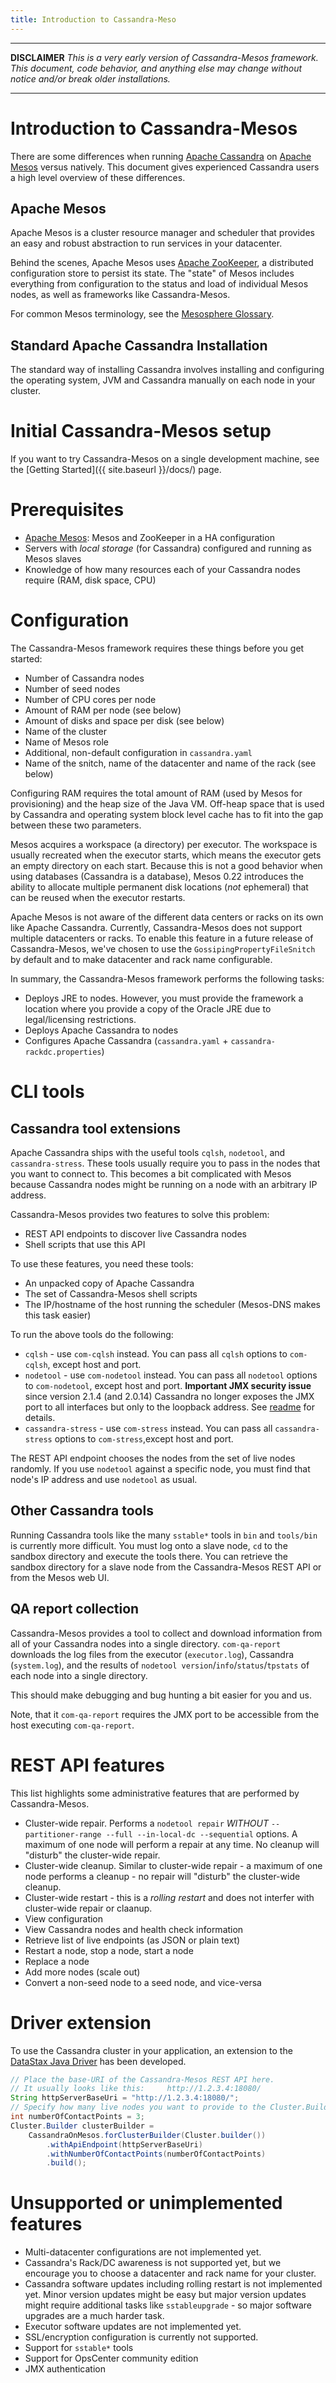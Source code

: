 ```yaml
---
title: Introduction to Cassandra-Meso
---
```


------------

**DISCLAIMER**
_This is a very early version of Cassandra-Mesos framework. This document, code behavior, and anything else may change without notice and/or break older installations._

------------

# Introduction to Cassandra-Mesos

There are some differences when running [Apache Cassandra] on [Apache Mesos] versus natively. This document gives experienced Cassandra users a high level overview of these differences.

## Apache Mesos

Apache Mesos is a cluster resource manager and scheduler that provides an easy and robust abstraction to run services in your datacenter.

Behind the scenes, Apache Mesos uses [Apache ZooKeeper], a distributed configuration store to persist its state. The "state" of Mesos includes everything from configuration to the status and load of individual Mesos nodes, as well as frameworks like Cassandra-Mesos.

For common Mesos terminology, see the [Mesosphere Glossary](http://mesosphere.com/docs/reference/glossary/).

## Standard Apache Cassandra Installation

The standard way of installing Cassandra involves installing and configuring the operating system, JVM and Cassandra manually on each node in your cluster.

# Initial Cassandra-Mesos setup

If you want to try Cassandra-Mesos on a single development machine, see the [Getting Started]({{ site.baseurl }}/docs/) page.

# Prerequisites

* [Apache Mesos]: Mesos and ZooKeeper in a HA configuration
* Servers with *local storage* (for Cassandra) configured and running as Mesos slaves
* Knowledge of how many resources each of your Cassandra nodes require (RAM, disk space, CPU)

# Configuration

The Cassandra-Mesos framework requires these things before you get started:

* Number of Cassandra nodes
* Number of seed nodes
* Number of CPU cores per node
* Amount of RAM per node (see below)
* Amount of disks and space per disk (see below)
* Name of the cluster
* Name of Mesos role
* Additional, non-default configuration in `cassandra.yaml`
* Name of the snitch, name of the datacenter and name of the rack (see below)

Configuring RAM requires the total amount
of RAM (used by Mesos for provisioning) and the heap size of the Java VM. Off-heap space that is used by Cassandra and
operating system block level cache has to fit into the gap between these two parameters.

Mesos acquires a workspace (a directory) per executor. The workspace is usually recreated when the
executor starts, which means the executor gets an empty directory on each start. Because this is not a good
behavior when using databases (Cassandra is a database), Mesos 0.22 introduces the ability to allocate
multiple permanent disk locations (*not* ephemeral) that can be reused when the executor restarts.

Apache Mesos is not aware of the different data centers or racks on its own like Apache Cassandra. Currently, 
Cassandra-Mesos does not support multiple datacenters or racks. To enable this feature in  a future release of
Cassandra-Mesos, we've chosen to use the `GossipingPropertyFileSnitch` by default and to make datacenter and
rack name configurable.

In summary, the Cassandra-Mesos framework performs the following tasks:

* Deploys JRE to nodes. However, you must provide the framework a location where you provide a copy of the Oracle
  JRE due to legal/licensing restrictions.
* Deploys Apache Cassandra to nodes
* Configures Apache Cassandra (`cassandra.yaml` + `cassandra-rackdc.properties`)

# CLI tools

## Cassandra tool extensions

Apache Cassandra ships with the useful tools `cqlsh`, `nodetool`, and `cassandra-stress`. These tools usually require you
to pass in the nodes that you want to connect to. This becomes a bit complicated with Mesos because Cassandra nodes might
be running on a node with an arbitrary IP address.

Cassandra-Mesos provides two features to solve this problem:

* REST API endpoints to discover live Cassandra nodes
* Shell scripts that use this API

To use these features, you need these tools:
 
* An unpacked copy of Apache Cassandra
* The set of Cassandra-Mesos shell scripts
* The IP/hostname of the host running the scheduler (Mesos-DNS makes this task easier)

To run the above tools do the following:

* `cqlsh` - use `com-cqlsh` instead. You can pass all `cqlsh` options to `com-cqlsh`, except host and port.
* `nodetool` - use `com-nodetool` instead. You can pass all `nodetool` options to `com-nodetool`, except host and port.
  **Important JMX security issue** since version 2.1.4 (and 2.0.14) Cassandra no longer exposes the JMX port to all
  interfaces but only to the loopback address. See [readme](https://github.com/mesosphere/cassandra-mesos/blob/master/README.md) for details.
* `cassandra-stress` - use `com-stress` instead. You can pass all `cassandra-stress` options to `com-stress`,except host and port.

The REST API endpoint chooses the nodes from the set of live nodes randomly. If you use `nodetool`
against a specific node, you must find that node's IP address and use `nodetool` as usual.

## Other Cassandra tools

Running Cassandra tools like the many `sstable*` tools in `bin` and `tools/bin` is currently more difficult.
You must log onto a slave node, `cd` to the sandbox directory and execute the tools there.
You can retrieve the sandbox directory for a slave node from the Cassandra-Mesos REST API or from the Mesos web UI.

## QA report collection

Cassandra-Mesos provides a tool to collect and download information from all of your Cassandra nodes into 
a single directory. `com-qa-report` downloads the log files from the executor (`executor.log`), Cassandra
(`system.log`), and the results of `nodetool version`/`info`/`status`/`tpstats` of each node into a single
directory.

This should make debugging and bug hunting a bit easier for you and us.

Note, that it `com-qa-report` requires the JMX port to be accessible from the host executing `com-qa-report`.  

# REST API features

This list highlights some administrative features that are performed by Cassandra-Mesos.

* Cluster-wide repair. Performs a `nodetool repair` *WITHOUT* 
  `--partitioner-range --full --in-local-dc --sequential` options. A maximum of one node will perform a repair at any
  time. No cleanup will "disturb" the cluster-wide repair.
* Cluster-wide cleanup. Similar to cluster-wide repair - a maximum of one node performs a cleanup - no
  repair will "disturb" the cluster-wide cleanup.
* Cluster-wide restart - this is a _rolling restart_ and does not interfer with cluster-wide repair or claanup.
* View configuration
* View Cassandra nodes and health check information
* Retrieve list of live endpoints (as JSON or plain text)
* Restart a node, stop a node, start a node
* Replace a node
* Add more nodes (scale out)
* Convert a non-seed node to a seed node, and vice-versa

# Driver extension

To use the Cassandra cluster in your application, an extension to the [DataStax Java Driver] has been
developed.

```java
// Place the base-URI of the Cassandra-Mesos REST API here.
// It usually looks like this:     http://1.2.3.4:18080/
String httpServerBaseUri = "http://1.2.3.4:18080/";
// Specify how many live nodes you want to provide to the Cluster.Builder instance.
int numberOfContactPoints = 3;
Cluster.Builder clusterBuilder =
    CassandraOnMesos.forClusterBuilder(Cluster.builder())
        .withApiEndpoint(httpServerBaseUri)
        .withNumberOfContactPoints(numberOfContactPoints)
        .build();
```

# Unsupported or unimplemented features

* Multi-datacenter configurations are not implemented yet.
* Cassandra's Rack/DC awareness is not supported yet, but we encourage you to choose a datacenter and rack name for your cluster.
* Cassandra software updates including rolling restart is not implemented yet. Minor version updates might be easy but major version updates might require additional tasks like `sstableupgrade` - so major software upgrades are a much harder task.
* Executor software updates are not implemented yet.
* SSL/encryption configuration is currently not supported.
* Support for `sstable*` tools
* Support for OpsCenter community edition
* JMX authentication

[Apache Cassandra]: http://cassandra.apache.org/
[Apache Mesos]: http://mesos.apache.org/
[Apache ZooKeeper]: http://zookeeper.apache.org/
[Marathon]: https://mesosphere.github.io/marathon/
[Mesos-DNS]: https://mesosphere.github.io/mesos-dns/
[DataStax Java Driver]: https://datastax.github.io/java-driver/